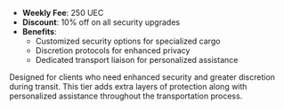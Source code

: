 - **Weekly Fee**: 250 UEC
- **Discount**: 10% off on all security upgrades
- **Benefits**:
    - Customized security options for specialized cargo
    - Discretion protocols for enhanced privacy
    - Dedicated transport liaison for personalized assistance

Designed for clients who need enhanced security and greater discretion during transit. This tier adds extra layers of protection along with personalized assistance throughout the transportation process.